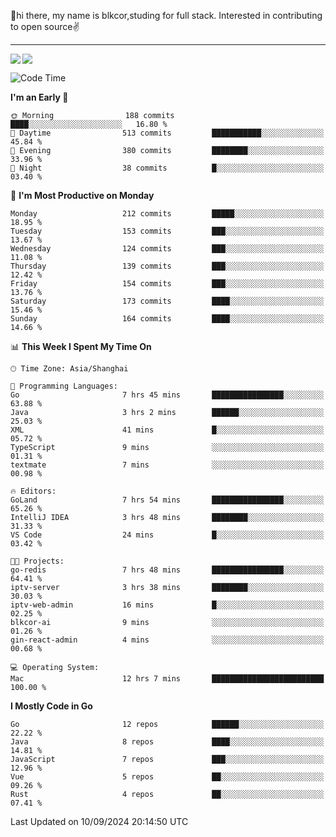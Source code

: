 👋hi there, my name is blkcor,studing for full stack.
Interested in contributing to open source✌️

<hr/>

![](https://github-readme-stats.vercel.app/api?username=blkcor)
<a href="https://github.com/blkcor/github-readme-stats">
    <img align="left" src="https://github-readme-stats.vercel.app/api/top-langs/?username=blkcor&hide=jupyter%20notebook,shaderlab,tex,c%23&langs_count=9" />
</a>


<!--START_SECTION:waka-->
![Code Time](http://img.shields.io/badge/Code%20Time-1%2C329%20hrs%2057%20mins-blue)

**I'm an Early 🐤** 

```text
🌞 Morning                188 commits         ████░░░░░░░░░░░░░░░░░░░░░   16.80 % 
🌆 Daytime                513 commits         ███████████░░░░░░░░░░░░░░   45.84 % 
🌃 Evening                380 commits         ████████░░░░░░░░░░░░░░░░░   33.96 % 
🌙 Night                  38 commits          █░░░░░░░░░░░░░░░░░░░░░░░░   03.40 % 
```
📅 **I'm Most Productive on Monday** 

```text
Monday                   212 commits         █████░░░░░░░░░░░░░░░░░░░░   18.95 % 
Tuesday                  153 commits         ███░░░░░░░░░░░░░░░░░░░░░░   13.67 % 
Wednesday                124 commits         ███░░░░░░░░░░░░░░░░░░░░░░   11.08 % 
Thursday                 139 commits         ███░░░░░░░░░░░░░░░░░░░░░░   12.42 % 
Friday                   154 commits         ███░░░░░░░░░░░░░░░░░░░░░░   13.76 % 
Saturday                 173 commits         ████░░░░░░░░░░░░░░░░░░░░░   15.46 % 
Sunday                   164 commits         ████░░░░░░░░░░░░░░░░░░░░░   14.66 % 
```


📊 **This Week I Spent My Time On** 

```text
🕑︎ Time Zone: Asia/Shanghai

💬 Programming Languages: 
Go                       7 hrs 45 mins       ████████████████░░░░░░░░░   63.88 % 
Java                     3 hrs 2 mins        ██████░░░░░░░░░░░░░░░░░░░   25.03 % 
XML                      41 mins             █░░░░░░░░░░░░░░░░░░░░░░░░   05.72 % 
TypeScript               9 mins              ░░░░░░░░░░░░░░░░░░░░░░░░░   01.31 % 
textmate                 7 mins              ░░░░░░░░░░░░░░░░░░░░░░░░░   00.98 % 

🔥 Editors: 
GoLand                   7 hrs 54 mins       ████████████████░░░░░░░░░   65.26 % 
IntelliJ IDEA            3 hrs 48 mins       ████████░░░░░░░░░░░░░░░░░   31.33 % 
VS Code                  24 mins             █░░░░░░░░░░░░░░░░░░░░░░░░   03.42 % 

🐱‍💻 Projects: 
go-redis                 7 hrs 48 mins       ████████████████░░░░░░░░░   64.41 % 
iptv-server              3 hrs 38 mins       ████████░░░░░░░░░░░░░░░░░   30.03 % 
iptv-web-admin           16 mins             █░░░░░░░░░░░░░░░░░░░░░░░░   02.25 % 
blkcor-ai                9 mins              ░░░░░░░░░░░░░░░░░░░░░░░░░   01.26 % 
gin-react-admin          4 mins              ░░░░░░░░░░░░░░░░░░░░░░░░░   00.68 % 

💻 Operating System: 
Mac                      12 hrs 7 mins       █████████████████████████   100.00 % 
```

**I Mostly Code in Go** 

```text
Go                       12 repos            ██████░░░░░░░░░░░░░░░░░░░   22.22 % 
Java                     8 repos             ████░░░░░░░░░░░░░░░░░░░░░   14.81 % 
JavaScript               7 repos             ███░░░░░░░░░░░░░░░░░░░░░░   12.96 % 
Vue                      5 repos             ██░░░░░░░░░░░░░░░░░░░░░░░   09.26 % 
Rust                     4 repos             ██░░░░░░░░░░░░░░░░░░░░░░░   07.41 % 
```




 Last Updated on 10/09/2024 20:14:50 UTC
<!--END_SECTION:waka-->


